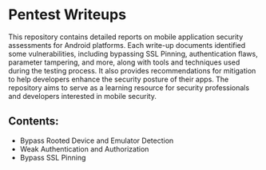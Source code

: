 # Pentest Writeups  
This repository contains detailed reports on mobile application security assessments for Android platforms. Each write-up documents identified some vulnerabilities, including bypassing SSL Pinning, authentication flaws, parameter tampering, and more, along with tools and techniques used during the testing process. It also provides recommendations for mitigation to help developers enhance the security posture of their apps. The repository aims to serve as a learning resource for security professionals and developers interested in mobile security.

## Contents:
- Bypass Rooted Device and Emulator Detection
- Weak Authentication and Authorization
- Bypass SSL Pinning
